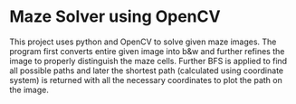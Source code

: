 # Maze Solver using OpenCV
 This project uses python and OpenCV to solve given maze images.
 The program first converts entire given image into b&w and further refines the image to properly distinguish the maze cells.
 Further BFS is applied to find all possible paths and later the shortest path (calculated using coordinate system) is returned with all the necessary coordinates to plot the path on the image.
